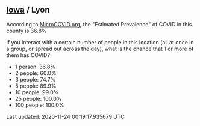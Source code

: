 
## [Iowa](/united-states/iowa) / Lyon

According to [MicroCOVID.org](http://microcovid.org),
the "Estimated Prevalence" of COVID in this county is 36.8%

If you interact with a certain number of people in this location
(all at once in a group, or spread out across the day), what is the chance that
1 or more of them has COVID?

- 1 person: 36.8%
- 2 people: 60.0%
- 3 people: 74.7%
- 5 people: 89.9%
- 10 people: 99.0%
- 25 people: 100.0%
- 100 people: 100.0%

Last updated: 2020-11-24 00:19:17.935679 UTC
